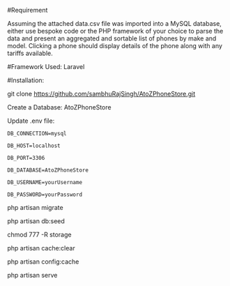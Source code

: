 #Requirement

Assuming the attached data.csv file was imported into a MySQL database, either use bespoke code or the PHP framework of your choice to parse the data and present an aggregated and sortable list of phones by make and model. Clicking a phone should display details of the phone along with any tariffs available.


#Framework Used: Laravel


#Installation: 

git clone https://github.com/sambhuRajSingh/AtoZPhoneStore.git

Create a Database: AtoZPhoneStore



Update .env file:

    DB_CONNECTION=mysql

    DB_HOST=localhost

    DB_PORT=3306

    DB_DATABASE=AtoZPhoneStore

    DB_USERNAME=yourUsername

    DB_PASSWORD=yourPassword



php artisan migrate

php artisan db:seed

chmod 777 -R storage

php artisan cache:clear

php artisan config:cache

php artisan serve